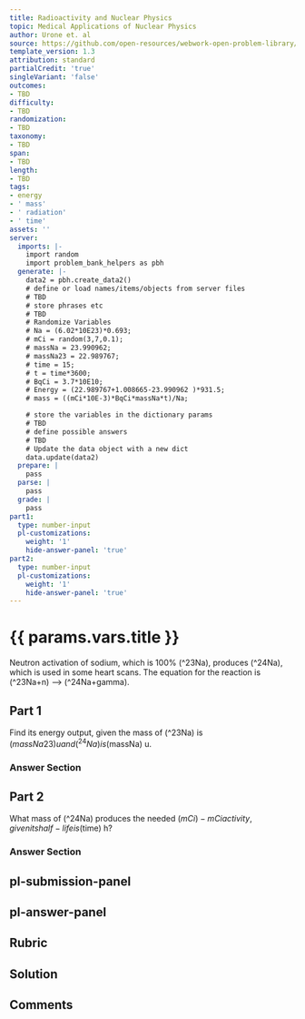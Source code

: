 ```yaml
---
title: Radioactivity and Nuclear Physics
topic: Medical Applications of Nuclear Physics
author: Urone et. al
source: https://github.com/open-resources/webwork-open-problem-library/tree/master/Contrib/BrockPhysics/College_Physics_Urone/32.Medical_Applications_of_Nuclear_Physics/32-01.Medical_Imaging_Diagnostics/NU_U17-32-01-007.pg
template_version: 1.3
attribution: standard
partialCredit: 'true'
singleVariant: 'false'
outcomes:
- TBD
difficulty:
- TBD
randomization:
- TBD
taxonomy:
- TBD
span:
- TBD
length:
- TBD
tags:
- energy
- ' mass'
- ' radiation'
- ' time'
assets: ''
server:
  imports: |-
    import random
    import problem_bank_helpers as pbh
  generate: |-
    data2 = pbh.create_data2()
    # define or load names/items/objects from server files
    # TBD
    # store phrases etc
    # TBD
    # Randomize Variables
    # Na = (6.02*10E23)*0.693;
    # mCi = random(3,7,0.1);
    # massNa = 23.990962;
    # massNa23 = 22.989767;
    # time = 15;
    # t = time*3600;
    # BqCi = 3.7*10E10;
    # Energy = (22.989767+1.008665-23.990962 )*931.5;
    # mass = ((mCi*10E-3)*BqCi*massNa*t)/Na;

    # store the variables in the dictionary params
    # TBD
    # define possible answers
    # TBD
    # Update the data object with a new dict
    data.update(data2)
  prepare: |
    pass
  parse: |
    pass
  grade: |
    pass
part1:
  type: number-input
  pl-customizations:
    weight: '1'
    hide-answer-panel: 'true'
part2:
  type: number-input
  pl-customizations:
    weight: '1'
    hide-answer-panel: 'true'
---
```


# {{ params.vars.title }} 


Neutron activation of sodium, which is 100% (^23Na), produces (^24Na), which is used in some heart scans. The equation for the reaction is (^23Na+n) --> (^24Na+gamma).

## Part 1 
Find its energy output, given the mass of (^23Na) is ($massNa23) u and (^24Na) is ($massNa) u. 


 ### Answer Section

## Part 2 
What mass of (^24Na) produces the needed ($mCi)-mCi activity, given its half-life is ($time) h? 


 ### Answer Section


## pl-submission-panel 


## pl-answer-panel 


## Rubric 


## Solution 


## Comments 


